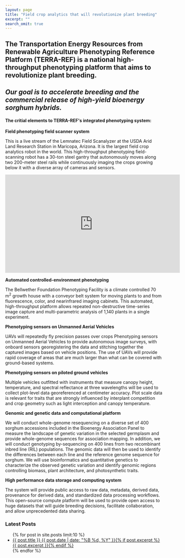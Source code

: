 ```yaml
---
layout: page
title: "Field crop analytics that will revolutionize plant breeding"
excerpt: ""
search_omit: true
---
```

## The Transportation Energy Resources from Renewable Agriculture Phenotyping Reference Platform (TERRA-REF) is a national high-throughput phenotyping platform that aims to revolutionize plant breeding.


## <i>Our goal is to accelerate breeding and the commercial release of high-yield bioenergy sorghum hybrids. </i>

#### The critial elements to TERRA-REF's integrated phenotyping system:

**Field phenotyping field scanner system**

This is a live stream of the Lemnatec Field Scanalyzer at the USDA Arid Land Research Station in Maricopa, Arizona.  It is the largest field crop analytics robot in the world. This high-throughput phenotyping field-scanning robot has a 30-ton steel gantry
that autonomously moves along two 200-meter steel rails while continuously imaging the crops growing below it with a diverse array of cameras and sensors.

<iframe width="560" height="315" src="https://www.youtube-nocookie.com/embed/Pp6IdkPtFC8?rel=0" frameborder="0" allowfullscreen></iframe>


**Automated controlled-environment phenotyping**

The Bellwether Foundation Phenotyping Facility is a climate controlled 70 m<sup>2</sup> growth house with a conveyor belt system for moving plants to and from fluorescence, color, and nearinfrared imaging cabinets. This automated, high-throughput platform allows repeated non-destructive time-series image capture and multi-parametric analysis of 1,140 plants in a single experiment.

**Phenotyping sensors on Unmanned Aerial Vehicles**

UAVs will repeatedly fly precision passes over crops Phenotyping sensors on Unmanned Aerial Vehicles to provide autonomous image surveys, with onboard sensors georegistering the data and stitching together the captured images based on vehicle positions. The use
of UAVs will provide rapid coverage of areas that are much larger than what can be covered with ground-based systems.

**Phenotyping sensors on piloted ground vehicles**

Multiple vehicles outfitted with instruments that measure canopy height, temperature, and spectral reflectance at three
wavelengths will be used to collect plot-level data georeferenced at centimeter accuracy. Plot scale data is relevant for traits
that are strongly influenced by interplant competition and crop geometry such as light interception and canopy temperature.

**Genomic and genetic data and computational platform**

We will conduct whole-genome resequencing on a diverse set of 400 sorghum accessions included in the Bioenergy Association Panel to measure the landscape of genetic variation in the selected germplasm and provide whole-genome sequences for association mapping. In addition, we will conduct genotyping by-sequencing on 400 lines from two recombinant inbred line (RIL) populations. The genomic data will then be used to identify the differences between each line and the reference genome sequence for sorghum. We will use bioinformatics and quantitative genetics to characterize the observed genetic variation and identify genomic regions controlling biomass, plant architecture, and photosynthetic traits.

**High performance data storage and computing system**

The system will provide public access to raw data, metadata, derived data, provenance for derived data, and standardized 
data processing workflows. This open-source compute platform will be used to provide open access to huge datasets that will
guide breeding decisions, facilitate collaboration, and allow unprecedented data sharing.

### Latest Posts

<ul class="post-list">
{% for post in site.posts limit:10 %} 
  <li><article><a href="{{ site.url }}{{ post.url }}">{{ post.title }} <span class="entry-date"><time datetime="{{ post.date | date_to_xmlschema }}">{{ post.date | date: "%B %d, %Y" }}</time></span>{% if post.excerpt %} <span class="excerpt">{{ post.excerpt }}</span>{% endif %}</a></article></li>
{% endfor %}
</ul>
